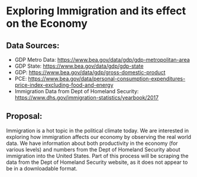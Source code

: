 # Exploring Immigration and its effect on the Economy

## Data Sources:

* GDP Metro Data: https://www.bea.gov/data/gdp/gdp-metropolitan-area
* GDP State: https://www.bea.gov/data/gdp/gdp-state
* GDP: https://www.bea.gov/data/gdp/gross-domestic-product
* PCE: https://www.bea.gov/data/personal-consumption-expenditures-price-index-excluding-food-and-energy
* Immigration Data from Dept of Homeland Security: https://www.dhs.gov/immigration-statistics/yearbook/2017

## Proposal:

Immigration is a hot topic in the political climate today. We are interested in exploring how immigration affects our
economy by observing the real world data. We have information about both productivity in the economy (for various levels)
and numbers from the Dept of Homeland Security about immigration into the United States. Part of this process will be
scraping the data from the Dept of Homeland Security website, as it does not appear to be in a downloadable format.


